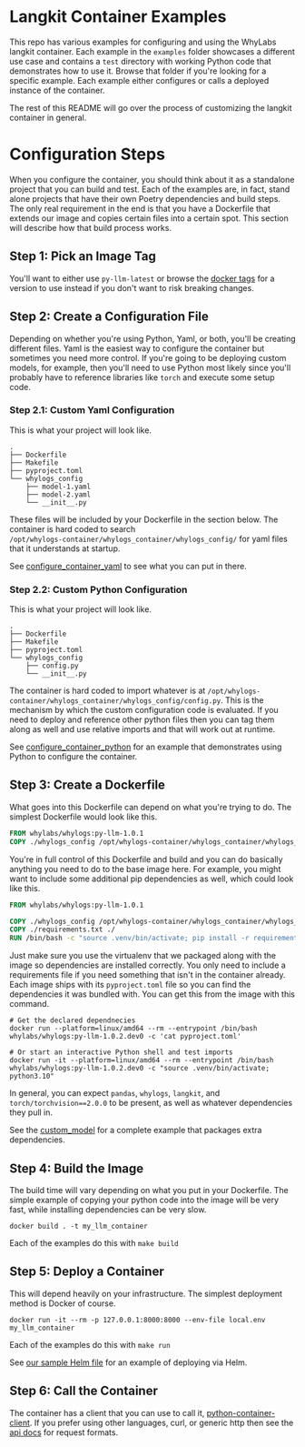 # Langkit Container Examples

This repo has various examples for configuring and using the WhyLabs langkit container. Each example in the `examples` folder showcases a
different use case and contains a `test` directory with working Python code that demonstrates how to use it. Browse that folder if you're
looking for a specific example. Each example either configures or calls a deployed instance of the container.

The rest of this README will go over the process of customizing the langkit container in general.

# Configuration Steps

When you configure the container, you should think about it as a standalone project that you can build and test. Each of the examples are,
in fact, stand alone projects that have their own Poetry dependencies and build steps. The only real requirement in the end is that you have
a Dockerfile that extends our image and copies certain files into a certain spot. This section will describe how that build process works.

## Step 1: Pick an Image Tag

You'll want to either use `py-llm-latest` or browse the [docker tags][docker_tags] for a version to use instead if you don't want to risk
breaking changes.

## Step 2: Create a Configuration File

Depending on whether you're using Python, Yaml, or both, you'll be creating different files. Yaml is the easiest way to configure the
container but sometimes you need more control. If you're going to be deploying custom models, for example, then you'll need to use Python
most likely since you'll probably have to reference libraries like `torch` and execute some setup code.

### Step 2.1: Custom Yaml Configuration

This is what your project will look like.

```
.
├── Dockerfile
├── Makefile
├── pyproject.toml
└── whylogs_config
    ├── model-1.yaml
    ├── model-2.yaml
    └── __init__.py
```

These files will be included by your Dockerfile in the section below. The container is hard coded to search  
`/opt/whylogs-container/whylogs_container/whylogs_config/` for yaml files that it understands at startup.

See [configure_container_yaml][configure_container_yaml] to see what you can put in there.

### Step 2.2: Custom Python Configuration

This is what your project will look like.

```
.
├── Dockerfile
├── Makefile
├── pyproject.toml
└── whylogs_config
    ├── config.py
    └── __init__.py
```

The container is hard coded to import whatever is at `/opt/whylogs-container/whylogs_container/whylogs_config/config.py`. This is the
mechanism by which the custom configuration code is evaluated. If you need to deploy and reference other python files then you can tag them
along as well and use relative imports and that will work out at runtime.

See [configure_container_python][configure_container_python] for an example that demonstrates using Python to configure the container.

## Step 3: Create a Dockerfile

What goes into this Dockerfile can depend on what you're trying to do. The simplest Dockerfile would look like this.

```Dockerfile
FROM whylabs/whylogs:py-llm-1.0.1
COPY ./whylogs_config /opt/whylogs-container/whylogs_container/whylogs_config/
```

You're in full control of this Dockerfile and build and you can do basically anything you need to do to the base image here. For example,
you might want to include some additional pip dependencies as well, which could look like this.

```Dockerfile
FROM whylabs/whylogs:py-llm-1.0.1

COPY ./whylogs_config /opt/whylogs-container/whylogs_container/whylogs_config/
COPY ./requirements.txt ./
RUN /bin/bash -c "source .venv/bin/activate; pip install -r requirements.txt"
```

Just make sure you use the virtualenv that we packaged along with the image so dependencies are installed correctly. You only need to
include a requirements file if you need something that isn't in the container already. Each image ships with its `pyproject.toml` file so
you can find the dependencies it was bundled with. You can get this from the image with this command.

```
# Get the declared dependnecies
docker run --platform=linux/amd64 --rm --entrypoint /bin/bash whylabs/whylogs:py-llm-1.0.2.dev0 -c 'cat pyproject.toml'

# Or start an interactive Python shell and test imports
docker run -it --platform=linux/amd64 --rm --entrypoint /bin/bash whylabs/whylogs:py-llm-1.0.2.dev0 -c "source .venv/bin/activate; python3.10"
```

In general, you can expect `pandas`, `whylogs`, `langkit`, and `torch/torchvision==2.0.0` to be present, as well as whatever dependencies
they pull in.

See the [custom_model][custom_model] for a complete example that packages extra dependencies.

## Step 4: Build the Image

The build time will vary depending on what you put in your Dockerfile. The simple example of copying your python code into the image will be
very fast, while installing dependencies can be very slow.

```
docker build . -t my_llm_container
```

Each of the examples do this with `make build`

## Step 5: Deploy a Container

This will depend heavily on your infrastructure. The simplest deployment method is Docker of course.

```
docker run -it --rm -p 127.0.0.1:8000:8000 --env-file local.env my_llm_container
```

Each of the examples do this with `make run`

See [our sample Helm file][helm_llm_file] for an example of deploying via Helm.

## Step 6: Call the Container

The container has a client that you can use to call it, [python-container-client][python-container-client]. If you prefer using other
languages, curl, or generic http then see the [api docs][api_docs] for request formats.

<!-- Links -->

[configure_container_python]: https://github.com/whylabs/langkit-container-examples/tree/master/examples/configure_container_python
[configure_container_yaml]: https://github.com/whylabs/langkit-container-examples/tree/master/examples/configure_container_yaml
[docker_tags]: https://hub.docker.com/repository/docker/whylabs/whylogs/tags?page=1&ordering=last_updated&name=llm
[python-container-client]: https://pypi.org/project/whylogs-container-client/
[custom_model]: https://github.com/whylabs/langkit-container-examples/tree/master/examples/custom_model
[helm_repo]: https://github.com/whylabs/charts
[helm_llm_file]: https://github.com/whylabs/charts/tree/mainline/charts/langkit
[api_docs]: https://whylabs.github.io/langkit-container-examples/api.html
